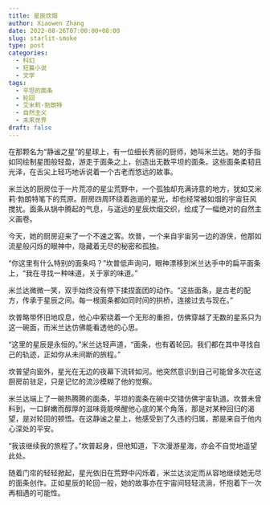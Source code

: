 ```yaml
---
title: 星辰炊烟
author: Xiaowen Zhang
date: 2022-08-26T07:00:00+08:00
slug: starlit-smoke
type: post
categories:
  - 科幻
  - 短篇小说
  - 文学
tags:
  - 平坦的面条
  - 轮回
  - 艾米莉·勃朗特
  - 自然主义
  - 未来世界
draft: false
---
```


在那颗名为“静谧之星”的星球上，有一位细长秀丽的厨师，她叫米兰达。她的手指如同绘制星图般轻盈，游走于面条之上，创造出无数平坦的面条。这些面条柔韧且光泽，在舌尖上轻巧地诉说着一个古老而悠远的故事。

米兰达的厨房位于一片荒凉的星尘荒野中，一个孤独却充满诗意的地方，犹如艾米莉·勃朗特笔下的荒原。厨房四周环绕着迤逦的星光，却也经常被如烟的宇宙狂风搅扰。面条从锅中腾起的气息，与遥远的星辰炊烟交织，绘成了一幅绝对的自然主义画卷。

今天，她的厨房迎来了一个不速之客。坎普，一个来自宇宙另一边的游侠，他那如流星般闪烁的眼神中，隐藏着无尽的秘密和孤独。

“你这里有什么特别的面条吗？”坎普低声询问，眼神漂移到米兰达手中的扁平面条上，“我在寻找一种味道，关于家的味道。”

米兰达微微一笑，双手始终没有停下揉捏面团的动作。“这些面条，是古老的配方，传承于星辰之间。每一根面条都如同时间的拱桥，连接过去与现在。”

坎普略带怀旧地叹息，他心中萦绕着一个无形的重担，仿佛穿越了无数的星系只为这一碗面，而米兰达仿佛能看透他的心思。

“这里的星辰是永恒的。”米兰达轻声道，“面条，也有着轮回。我们都在其中寻找自己的轨迹，正如你从未间断的旅程。”

坎普望向窗外，星光在无边的夜幕下流转如河。他突然意识到自己可能曾多次在这厨房前驻足，只是记忆的流沙模糊了他的觉察。

米兰达端上了一碗热腾腾的面条，平坦的面条在碗中交错仿佛宇宙轨道。坎普未曾料到，一口鲜嫩而醇厚的滋味竟能唤醒他心底的某个角落，那是对某种回归的渴望，是对轮回的顿悟。在这静谧之星上，他感受到了久违的归属，那是来自于他内心深处的平安。

“我该继续我的旅程了。”坎普起身，但他知道，下次漫游星海，亦会不自觉地遥望此处。

随着门帘的轻轻掀起，星光依旧在荒野中闪烁着，米兰达淡定而从容地继续她无尽的面条创作。正如星辰的轮回一般，她的故事亦在宇宙间轻轻流淌，怀抱着下一次再相遇的可能性。